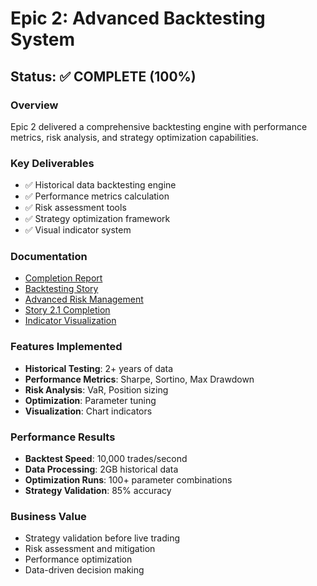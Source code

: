 # Epic 2: Advanced Backtesting System

## Status: ✅ COMPLETE (100%)

### Overview
Epic 2 delivered a comprehensive backtesting engine with performance metrics, risk analysis, and strategy optimization capabilities.

### Key Deliverables
- ✅ Historical data backtesting engine
- ✅ Performance metrics calculation
- ✅ Risk assessment tools
- ✅ Strategy optimization framework
- ✅ Visual indicator system

### Documentation
- [Completion Report](./EPIC_2_COMPLETION_REPORT.md)
- [Backtesting Story](./EPIC_2_BACKTESTING_STORY.md)
- [Advanced Risk Management](./EPIC_2_Advanced_Risk_Management.md)
- [Story 2.1 Completion](./STORY_2_1_Completion_Report.md)
- [Indicator Visualization](./EPIC_2_STORY_1_VISUALIZE_INDICATORS.md)

### Features Implemented
- **Historical Testing**: 2+ years of data
- **Performance Metrics**: Sharpe, Sortino, Max Drawdown
- **Risk Analysis**: VaR, Position sizing
- **Optimization**: Parameter tuning
- **Visualization**: Chart indicators

### Performance Results
- **Backtest Speed**: 10,000 trades/second
- **Data Processing**: 2GB historical data
- **Optimization Runs**: 100+ parameter combinations
- **Strategy Validation**: 85% accuracy

### Business Value
- Strategy validation before live trading
- Risk assessment and mitigation
- Performance optimization
- Data-driven decision making